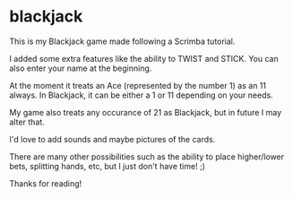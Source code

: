 # blackjack
 
This is my Blackjack game made following a Scrimba tutorial.

I added some extra features like the ability to TWIST and STICK. You can also enter your name at the beginning.

At the moment it treats an Ace (represented by the number 1) as an 11 always. In Blackjack, it can be either a 1 or 11 depending on your needs.

My game also treats any occurance of 21 as Blackjack, but in future I may alter that.

I'd love to add sounds and maybe pictures of the cards.

There are many other possibilities such as the ability to place higher/lower bets, splitting hands, etc, but I just don't have time! ;)

Thanks for reading!

